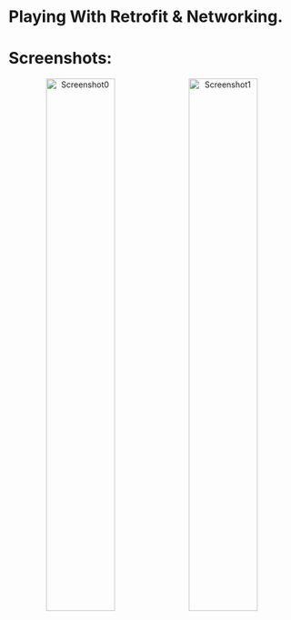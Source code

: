 # Playing With Retrofit & Networking.

# Screenshots:
<div class="container" align="center">
  <img width="49%" alt="Screenshot0" src="https://github.com/user-attachments/assets/ff54b3bb-8661-47eb-8b69-dc9d27eb4564" />
  <img width="49%" alt="Screenshot1" src="https://github.com/user-attachments/assets/47ebe2f2-4ca7-421a-bca4-c1960bf88374" />
</div>
